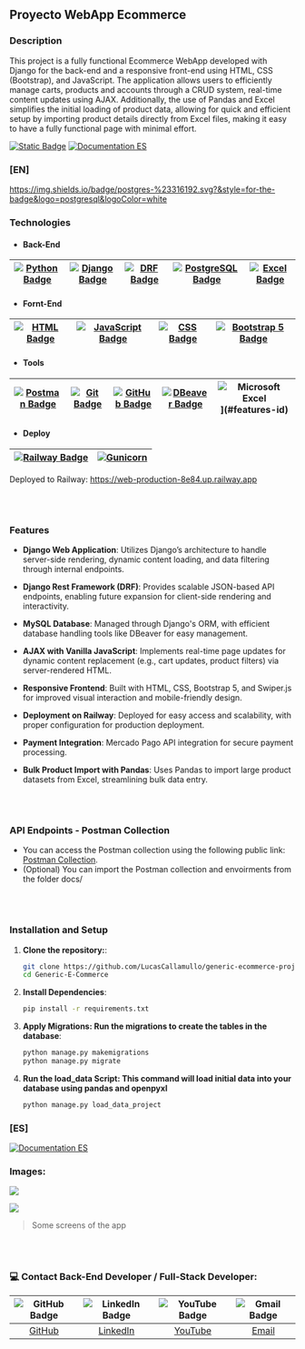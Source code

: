 ## Proyecto WebApp Ecommerce

### Description
This project is a fully functional Ecommerce WebApp developed with Django for the back-end and a responsive front-end using HTML, CSS (Bootstrap), and JavaScript. The application allows users to efficiently manage carts, products and accounts through a CRUD system, real-time content updates using AJAX. Additionally, the use of Pandas and Excel simplifies the initial loading of product data, allowing for quick and efficient setup by importing product details directly from Excel files, making it easy to have a fully functional page with minimal effort.

[![Static Badge](https://img.shields.io/badge/Documentation-EN-blue)](#english-doc) [![Documentation ES](https://img.shields.io/badge/Documentation-ES-green)](https://github.com/LucasCallamullo/generic-ecommerce-project/blob/main/README-es.md)

<a id="english-doc"></a>
### [EN]
https://img.shields.io/badge/postgres-%23316192.svg?&style=for-the-badge&logo=postgresql&logoColor=white
### Technologies
- #### Back-End
| [![Python Badge](https://img.shields.io/badge/python-%2314354C.svg?style=for-the-badge&logo=python&logoColor=white)](#features-id) | [![Django Badge](https://img.shields.io/badge/Django-092E20?style=for-the-badge&logo=django&logoColor=green)](#features-id) | [![DRF Badge](https://img.shields.io/badge/django%20rest-ff1709?style=for-the-badge&logo=django&logoColor=white)](#features-id) | [![PostgreSQL Badge](https://img.shields.io/badge/PostgreSQL-316192?style=for-the-badge&logo=postgresql&logoColor=white)](#features-id) | [![Excel Badge](https://img.shields.io/badge/Data%20Upload-Excel-green)](#features-id) |
|:-:|:-:|:-:|:-:|:-:|

- ####  Fornt-End
| [![HTML Badge](https://img.shields.io/badge/HTML5-E34F26?style=for-the-badge&logo=html5&logoColor=white)](#features-id) | [![JavaScript Badge](https://img.shields.io/badge/JavaScript-323330?style=for-the-badge&logo=javascript&logoColor=F7DF1E)](#features-id) | [![CSS Badge](https://img.shields.io/badge/CSS3-1572B6?style=for-the-badge&logo=css3&logoColor=white)](#features-id) | [![Bootstrap 5 Badge](https://img.shields.io/badge/Bootstrap-563D7C?style=for-the-badge&logo=bootstrap&logoColor=white)](#features-id) | 
|:-:|:-:|:-:|:-:|

- #### Tools 
| [![Postman Badge](https://img.shields.io/badge/Postman-FF6C37?style=for-the-badge&logo=Postman&logoColor=white)](#postman-id) | [![Git Badge](https://img.shields.io/badge/git%20-%23F05033.svg?&style=for-the-badge&logo=git&logoColor=white)](#features-id) | [![GitHub Badge](https://img.shields.io/badge/github%20-%23121011.svg?&style=for-the-badge&logo=github&logoColor=white)](https://github.com/LucasCallamullo) | [![DBeaver Badge](https://img.shields.io/badge/dbeaver-382923?style=for-the-badge&logo=dbeaver&logoColor=white)](#features-id) | ![Microsoft Excel](https://img.shields.io/badge/Microsoft_Excel-217346?style=for-the-badge&logo=microsoft-excel&logoColor=white)](#features-id) |
|:-:|:-:|:-:|:-:|:-:|

- #### Deploy
| [![Railway Badge](https://img.shields.io/badge/Railway-131415?style=for-the-badge&logo=railway&logoColor=white)](https://generic-ecommerce-project-production.up.railway.app) | [![Gunicorn](https://img.shields.io/badge/gunicorn-%298729.svg?style=for-the-badge&logo=gunicorn&logoColor=white)](#features-id) |
|:-:|:-:|
Deployed to Railway: https://web-production-8e84.up.railway.app

<br></br>
### Features
<a id="features-id"></a>
* **Django Web Application**: Utilizes Django’s architecture to handle server-side rendering, dynamic content loading, and data filtering through internal endpoints.

* **Django Rest Framework (DRF)**: Provides scalable JSON-based API endpoints, enabling future expansion for client-side rendering and interactivity.

* **MySQL Database**: Managed through Django's ORM, with efficient database handling tools like DBeaver for easy management.

* **AJAX with Vanilla JavaScript**: Implements real-time page updates for dynamic content replacement (e.g., cart updates, product filters) via server-rendered HTML.

* **Responsive Frontend**: Built with HTML, CSS, Bootstrap 5, and Swiper.js for improved visual interaction and mobile-friendly design.

* **Deployment on Railway**: Deployed for easy access and scalability, with proper configuration for production deployment.

* **Payment Integration**: Mercado Pago API integration for secure payment processing.

* **Bulk Product Import with Pandas**: Uses Pandas to import large product datasets from Excel, streamlining bulk data entry.

<br></br>
<a id="postman-id"></a>
### API Endpoints - Postman Collection 
* You can access the Postman collection using the following public link: [Postman Collection](https://documenter.getpostman.com/view/41618970/2sAYQiAnKz).
* (Optional) You can import the Postman collection and envoirments from the folder docs/

<br></br>

### Installation and Setup
1. **Clone the repository:**:
   ```bash
   git clone https://github.com/LucasCallamullo/generic-ecommerce-project.git
   cd Generic-E-Commerce

2. **Install Dependencies**:
   ```bash
   pip install -r requirements.txt

3. **Apply Migrations: Run the migrations to create the tables in the database**:
   ```bash
   python manage.py makemigrations
   python manage.py migrate

4. **Run the load_data Script: This command will load initial data into your database using pandas and openpyxl**
   ```bash
   python manage.py load_data_project


### [ES]
[![Documentation ES](https://img.shields.io/badge/Documentation-ES-green)](https://github.com/LucasCallamullo/generic-ecommerce-project/blob/main/README-es.md)

### Images:
![](https://media.discordapp.net/attachments/1028131678209720431/1333499973337350235/image.png?ex=67991e20&is=6797cca0&hm=5954c4aae4a0b55d03b6aec65e5ea2760162838de60435e6b13e6f01962b5677&=&format=webp&quality=lossless&width=768&height=388)

![](https://media.discordapp.net/attachments/1028131678209720431/1333500687346176030/image.png?ex=67991ecb&is=6797cd4b&hm=7cef51f2987d2c1613b28c292bbf9bfc2c842e8333803e91024084677d86b3a1&=&format=webp&quality=lossless&width=768&height=390)
> Some screens of the app

<br></br>

### 💻 Contact Back-End Developer / Full-Stack Developer:

| ![GitHub Badge](https://img.shields.io/badge/github-%23121011.svg?&style=for-the-badge&logo=github&logoColor=white) | ![LinkedIn Badge](https://img.shields.io/badge/linkedin-%230077B5.svg?&style=for-the-badge&logo=linkedin&logoColor=white) | ![YouTube Badge](https://img.shields.io/badge/YouTube%20-%23FF0000.svg?&style=for-the-badge&logo=YouTube&logoColor=white) | ![Gmail Badge](https://img.shields.io/badge/Gmail-D14836?style=for-the-badge&logo=gmail&logoColor=white) |
|:---:|:---:|:---:|:---:|
| [GitHub](https://github.com/LucasCallamullo) | [LinkedIn](https://www.linkedin.com/in/lucas-callamullo/) | [YouTube](https://www.youtube.com/@lucas_clases_python) |  [Email](mailto:lucascallamullo98@gmail.com) |
